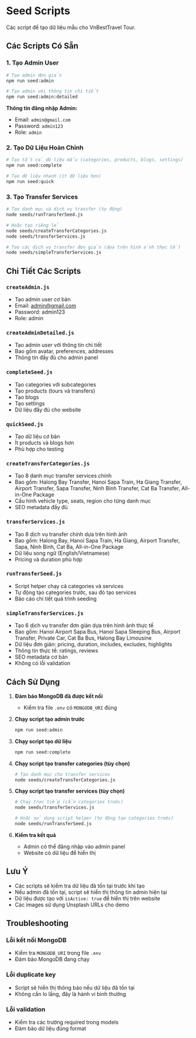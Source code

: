 # Seed Scripts

Các script để tạo dữ liệu mẫu cho VnBestTravel Tour.

## Các Scripts Có Sẵn

### 1. Tạo Admin User

```bash
# Tạo admin đơn giản
npm run seed:admin

# Tạo admin với thông tin chi tiết
npm run seed:admin:detailed
```

**Thông tin đăng nhập Admin:**

- Email: `admin@gmail.com`
- Password: `admin123`
- Role: `admin`

### 2. Tạo Dữ Liệu Hoàn Chỉnh

```bash
# Tạo tất cả dữ liệu mẫu (categories, products, blogs, settings)
npm run seed:complete

# Tạo dữ liệu nhanh (ít dữ liệu hơn)
npm run seed:quick
```

### 3. Tạo Transfer Services

```bash
# Tạo danh mục và dịch vụ transfer (tự động)
node seeds/runTransferSeed.js

# Hoặc tạo riêng lẻ
node seeds/createTransferCategories.js
node seeds/transferServices.js

# Tạo các dịch vụ transfer đơn giản (dựa trên hình ảnh thực tế)
node seeds/simpleTransferServices.js
```

## Chi Tiết Các Scripts

### `createAdmin.js`

- Tạo admin user cơ bản
- Email: admin@gmail.com
- Password: admin123
- Role: admin

### `createAdminDetailed.js`

- Tạo admin user với thông tin chi tiết
- Bao gồm avatar, preferences, addresses
- Thông tin đầy đủ cho admin panel

### `completeSeed.js`

- Tạo categories với subcategories
- Tạo products (tours và transfers)
- Tạo blogs
- Tạo settings
- Dữ liệu đầy đủ cho website

### `quickSeed.js`

- Tạo dữ liệu cơ bản
- Ít products và blogs hơn
- Phù hợp cho testing

### `createTransferCategories.js`

- Tạo 8 danh mục transfer services chính
- Bao gồm: Halong Bay Transfer, Hanoi Sapa Train, Ha Giang Transfer, Airport Transfer, Sapa Transfer, Ninh Binh Transfer, Cat Ba Transfer, All-in-One Package
- Cấu hình vehicle type, seats, region cho từng danh mục
- SEO metadata đầy đủ

### `transferServices.js`

- Tạo 8 dịch vụ transfer chính dựa trên hình ảnh
- Bao gồm: Halong Bay, Hanoi Sapa Train, Ha Giang, Airport Transfer, Sapa, Ninh Binh, Cat Ba, All-in-One Package
- Dữ liệu song ngữ (English/Vietnamese)
- Pricing và duration phù hợp

### `runTransferSeed.js`

- Script helper chạy cả categories và services
- Tự động tạo categories trước, sau đó tạo services
- Báo cáo chi tiết quá trình seeding

### `simpleTransferServices.js`

- Tạo 6 dịch vụ transfer đơn giản dựa trên hình ảnh thực tế
- Bao gồm: Hanoi Airport Sapa Bus, Hanoi Sapa Sleeping Bus, Airport Transfer, Private Car, Cat Ba Bus, Halong Bay Limousine
- Dữ liệu đơn giản: pricing, duration, includes, excludes, highlights
- Thông tin thực tế: ratings, reviews
- SEO metadata cơ bản
- Không có lỗi validation

## Cách Sử Dụng

1. **Đảm bảo MongoDB đã được kết nối**

   - Kiểm tra file `.env` có `MONGODB_URI` đúng

2. **Chạy script tạo admin trước**

   ```bash
   npm run seed:admin
   ```

3. **Chạy script tạo dữ liệu**

   ```bash
   npm run seed:complete
   ```

4. **Chạy script tạo transfer categories (tùy chọn)**

   ```bash
   # Tạo danh mục cho transfer services
   node seeds/createTransferCategories.js
   ```

5. **Chạy script tạo transfer services (tùy chọn)**

   ```bash
   # Chạy trực tiếp (cần categories trước)
   node seeds/transferServices.js

   # Hoặc sử dụng script helper (tự động tạo categories trước)
   node seeds/runTransferSeed.js
   ```

6. **Kiểm tra kết quả**
   - Admin có thể đăng nhập vào admin panel
   - Website có dữ liệu để hiển thị

## Lưu Ý

- Các scripts sẽ kiểm tra dữ liệu đã tồn tại trước khi tạo
- Nếu admin đã tồn tại, script sẽ hiển thị thông tin admin hiện tại
- Dữ liệu được tạo với `isActive: true` để hiển thị trên website
- Các images sử dụng Unsplash URLs cho demo

## Troubleshooting

### Lỗi kết nối MongoDB

- Kiểm tra `MONGODB_URI` trong file `.env`
- Đảm bảo MongoDB đang chạy

### Lỗi duplicate key

- Script sẽ hiển thị thông báo nếu dữ liệu đã tồn tại
- Không cần lo lắng, đây là hành vi bình thường

### Lỗi validation

- Kiểm tra các trường required trong models
- Đảm bảo dữ liệu đúng format
